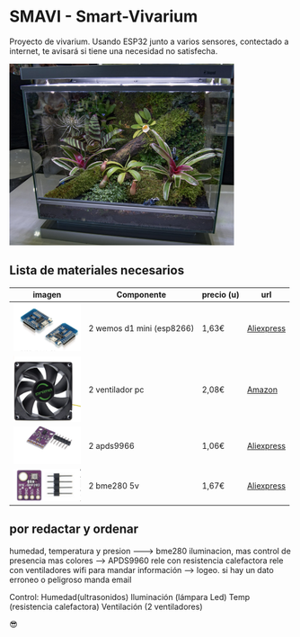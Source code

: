 # SMAVI - Smart-Vivarium
Proyecto de vivarium. Usando  ESP32 junto a varios sensores, contectado a internet, te avisará si tiene una necesidad no satisfecha. 

<!-- ![Vivarium](./images/components/vivarium.png) -->
<img src="./images/components/vivarium.png" width="400"> 

<!-- <img src="./images/components/vivarium.png" width="100"> -->


<!-- ## Qué es
*This text will be italic*

> We're living the future so -->


## Lista de materiales necesarios

<!-- - 2 wemos d1 mini (esp8266) -->

imagen | Componente |  precio (u) | url
------- |------------- |------- | --------
<img src="./images/components/wemos-d1-mini.png" width="120"> | 2 wemos d1 mini (esp8266) |  1,63€  | [Aliexpress](https://es.aliexpress.com/item/32958591238.html?spm=a2g0s.9042311.0.0.274263c01DRJqH)
<img src="./images/components/ventilador-pc.png" width="120"> | 2 ventilador pc |  2,08€  | [Amazon](https://es.aliexpress.com/item/32958591238.html?spm=a2g0s.9042311.0.0.274263c01DRJqH)
<img src="./images/components/apds9960.png" width="120"> | 2 apds9966 |  1,06€  | [Aliexpress](https://es.aliexpress.com/item/4000051599173.html?spm=a2g0s.9042311.0.0.274263c0AyfmKo)
<img src="./images/components/bme280.png" width="120"> | 2 bme280 5v |  1,67€  | [Aliexpress](https://es.aliexpress.com/item/32849462236.html?spm=a2g0s.9042311.0.0.274263c06IUh9i)




<!-- 1. Item 1
1. Item 2
1. Item 3
   1. Item 3a
   1. Item 3b -->
   
<!-- ## Aún pendiente (cosas que faltan):
- [x] @mentions, #refs, [links](), **formatting**, and <del>tags</del> supported
- [x] list syntax required (any unordered or ordered list supported)
- [x] this is a complete item
- [ ] this is an incomplete item -->




<!-- ## Esquema circuito



## Código y curiosidades 

```javascript
function fancyAlert(arg) {
  if(arg) {
    $.facebox({div:'#foo'})
  }
}
``` -->


## por redactar y ordenar
humedad, temperatura y presion ---> bme280
iluminacion, mas control de presencia mas colores --> APDS9960
rele con resistencia calefactora
rele con ventiladores
wifi para mandar información --> logeo.
si hay un dato erroneo o peligroso manda email


Control:
Humedad(ultrasonidos)
Iluminación (lámpara Led)
Temp (resistencia calefactora)
Ventilación (2 ventiladores)



:sunglasses:
